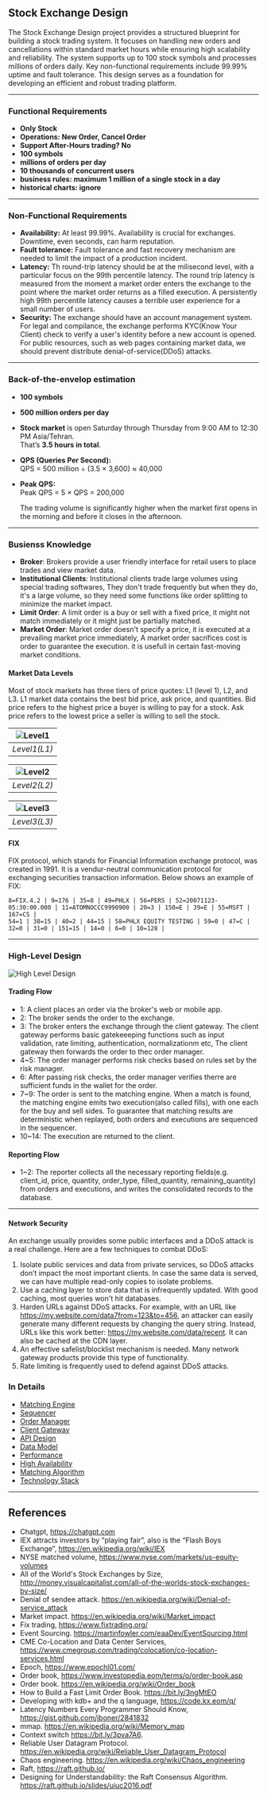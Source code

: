 ## Stock Exchange Design
The Stock Exchange Design project provides a structured blueprint for building a stock trading system. It focuses on handling new orders and cancellations within standard market hours while ensuring high scalability and reliability. The system supports up to 100 stock symbols and processes millions of orders daily. Key non-functional requirements include 99.99% uptime and fault tolerance. This design serves as a foundation for developing an efficient and robust trading platform.

---

### Functional Requirements
- **Only Stock**
- **Operations: New Order, Cancel Order**
- **Support After-Hours trading? No**
- **100 symbols**
- **millions of orders per day**
- **10 thousands of concurrent users**
- **business rules: maximum 1 million of a single stock in a day**
- **historical charts: ignore**
---

### Non-Functional Requirements
- **Availability:** At least 99.99%. Availability is crucial for exchanges. Downtime, even seconds, can harm reputation.
- **Fault tolerance:** Fault tolerance and fast recovery mechanism are needed to limit the impact of a production incident.
- **Latency:** Th round-trip latency should be at the milisecond level, with a particular focus on the 99th percentile latency. The round trip latency is measured from the moment a market order enters the exchange to the point where the market order returns as a filled execution. A persistently high 99th percentile latency causes a terrible user experience for a small number of users.
- **Security:** The exchange should have an account management system. For legal and compilance, the exchange performs KYC(Know Your Client) check to verify a user's identity before a new account is opened. For public resources, such as web pages containing market data, we should prevent distribute denial-of-service(DDoS) attacks.
---

### Back-of-the-envelop estimation
- **100 symbols**
- **500 million orders per day**
- **Stock market** is open Saturday through Thursday from 9:00 AM to 12:30 PM Asia/Tehran.  
  That’s **3.5 hours in total**.
- **QPS (Queries Per Second):**  
  QPS = 500 million ÷ (3.5 × 3,600) ≈ 40,000
- **Peak QPS:**  
  Peak QPS = 5 × QPS = 200,000  

  The trading volume is significantly higher when the market first opens in the morning and before it closes in the afternoon.
---

### Busienss Knowledge
- **Broker**: Brokers provide a user friendly interface for retail users to place trades and view market data.
- **Institutional Clients**: Institutional clients trade large volumes using special trading softwares, They don't trade frequently but when they do, it's a large volume, so they need some functions like order splitting to minimize the market impact.
- **Limit Order**: A limit order is a buy or sell with a fixed price, it might not match immediately or it might just be partially matched.
- **Market Order**: Market order doesn't specify a price, it is executed at a prevailing market price immediately, A market order sacrifices cost is order to guarantee the execution. it is usefull in certain fast-moving market conditions.

#### Market Data Levels
Most of stock markets has three tiers of price quotes: L1 (level 1), L2, and L3. 
L1 market data contains the best bid price, ask price, and quantities.
Bid price refers to the highest price a buyer is willing to pay for a stock. Ask price refers to the lowest price a seller is willing to sell the stock. 

| ![Level1](./assets/StockExchange_L1.svg) |
|:----------------------------------------:|
|              *Level1(L1)*                |

| ![Level2](./assets/StockExchange_L2.svg) |
|:----------------------------------------:|
|              *Level2(L2)*                |

| ![Level3](./assets/StockExchange_L3.svg) |
|:----------------------------------------:|
|              *Level3(L3)*                |

#### FIX
FIX protocol, which stands for Financial Information exchange protocol, was created in 1991. It is a vendur-neutral communication protocol for exchanging securities transaction information. Below shows an example of FIX:
```
8=FIX.4.2 | 9=176 | 35=8 | 49=PHLX | 56=PERS | 52=20071123-05:30:00.000 | 11=ATOMNOCCC9990900 | 20=3 | 150=E | 39=E | 55=MSFT | 167=CS |
54=1 | 38=15 | 40=2 | 44=15 | 58=PHLX EQUITY TESTING | 59=0 | 47=C | 32=0 | 31=0 | 151=15 | 14=0 | 6=0 | 10=128 |
```
---

### High-Level Design
![High Level Design](./assets/StockExchange_HighLevelDesign.svg)

#### Trading Flow
- 1:      A client places an order via the broker's web or mobile app.
- 2:      The broker sends the order to the exchange.
- 3:      The broker enters the exchange through the client gateway. The client gateway performs basic gatekeeeping functions such as input validation, rate limiting, authentication, normalizationm etc, The client gateway then forwards the order to thec order manager.
- 4~5:    The order manager performs risk checks based on rules set by the risk manager.
- 6:      After passing risk checks, the order manager verifies therre are sufficient funds in the wallet for the order.
- 7~9:    The order is sent to the matching engine. When a match is found, the matching engine emits two execution(also called fills), with one each for the buy and sell sides. To guarantee that matching results are deterministic when replayed, both orders and executions are sequenced in the sequencer.
- 10~14:  The execution are returned to the client.

#### Reporting Flow
- 1~2:      The reporter collects all the necessary reporting fields(e.g. client_id, price, quantity, order_type, filled_quantity, remaining_quantity) from orders and executions, and writes the consolidated records to the database.
---

#### Network Security
An exchange usually provides some public interfaces and a DDoS attack is a real challenge. 
Here are a few techniques to combat DDoS:
1.	Isolate public services and data from private services, so DDoS attacks don’t impact the most important clients. In case the same data is served, we can have multiple read-only copies to isolate problems.
2.	Use a caching layer to store data that is infrequently updated. With good caching, most queries won't hit databases.
3.	Harden URLs against DDoS attacks. For example, with an URL like https://my.website.com/data7from=123&to=456, an attacker can easily generate many different requests by changing the query string. Instead, URLs like this work better: https://my.website.com/data/recent. It can also be cached at the CDN layer.
4.	An effective safelist/blocklist mechanism is needed. Many network gateway products provide this type of functionality.
5.	Rate limiting is frequently used to defend against DDoS attacks.

### In Details
- [Matching Engine](./MatchingEngine.md)
- [Sequencer](Sequencer.md)
- [Order Manager](./OrderManager.md)
- [Client Gateway](./ClientGateway.md)
- [API Design](./ApiDesign.md)
- [Data Model](./DataModel.md)
- [Performance](./Performance.md)
- [High Availability](./Availability.md)
- [Matching Algorithm](./MathcingAlgorithm.md)
- [Technology Stack](./TechnologyStack.md)

---
## References
- Chatgpt, https://chatgpt.com
- IEX attracts investors by “playing fair”, also is the “Flash Boys Exchange”, https://en.wikipedia.org/wiki/IEX
- NYSE matched volume, https://www.nyse.com/markets/us-equity-volumes
-	All of the World's Stock Exchanges by Size, http://money.visualcapitalist.com/all-of-the-worlds-stock-exchanges-by-size/
-	Denial of sendee attack. https://en.wikipedia.org/wiki/Denial-of-service_attack
-	Market impact. https://en.wikipedia.org/wiki/Market_impact
-	Fix trading, https://www.fixtrading.org/
-	Event Sourcing. https://martinfowler.com/eaaDev/EventSourcing.html
- CME Co-Location and Data Center Services, https://www.cmegroup.com/trading/colocation/co-location-services.html
- Epoch, https://www.epochl01.com/
- Order book, https://www.investopedia.eom/terms/o/order-book.asp
- Order book. https://en.wikipedia.org/wiki/Order_book
- How to Build a Fast Limit Order Book. https://bit.ly/3ngMtEO
- Developing with kdb+ and the q language, https://code.kx.eom/q/
- Latency Numbers Every Programmer Should Know, https://gist.github.com/jboner/2841832
- mmap. https://en.wikipedia.org/wiki/Memory_map
- Context switch https://bit.ly/3pva7A6.
- Reliable User Datagram Protocol. https://en.wikipedia.org/wiki/Reliable_User_Datagram_Protocol
- Chaos engineering. https://en.wikipedia.org/wiki/Chaos_engineering
- Raft, https://raft.github.io/
- Designing for Understandability: the Raft Consensus Algorithm. https://raft.github.io/slides/uiuc2016.pdf
